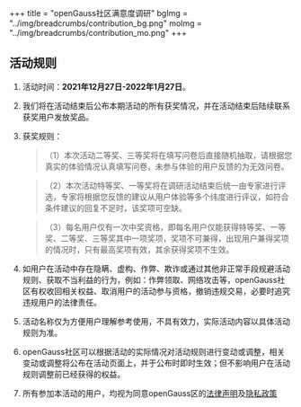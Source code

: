+++
title = "openGauss社区满意度调研"
bgImg = "../img/breadcrumbs/contribution_bg.png"
moImg = "../img/breadcrumbs/contribution_mo.png"
+++

## 活动规则

1. 活动时间：**2021年12月27日-2022年1月27日**。
2. 我们将在活动结束后公布本期活动的所有获奖情况，并在活动结束后陆续联系获奖用户发放奖品。
3. 获奖规则： 
    
    >（1）本次活动二等奖、三等奖将在填写问卷后直接随机抽取，请根据您真实的体验情况认真填写问卷，未参与体验的用户反馈的为无效问卷。

    >（2）本次活动特等奖、一等奖将在调研活动结束后统一由专家进行评选，专家将根据您反馈的建议从用户体验等多个纬度进行评议，如符合条件建议的回复不足时，该奖项可空缺。 

    >（3）每名用户仅有一次中奖资格，即每名用户仅能获得特等奖、一等奖、二等奖、三等奖其中一项奖项，奖项不可兼得，出现用户兼得奖项的情况时，只有最高奖项有效，其余获得奖项不生效。

4. 如用户在活动中存在隐瞒、虚构、作弊、欺诈或通过其他非正常手段规避活动规则、获取不当利益的行为，例如：作弊领取、网络攻击等，openGauss社区有权收回相关权益、取消用户的活动参与资格，撤销违规交易，必要时追究违规用户的法律责任。

5. 活动名称仅为方便用户理解参考使用，不具有效力，实际活动内容以具体活动规则为准。
6. openGauss社区可以根据活动的实际情况对活动规则进行变动或调整，相关变动或调整将公布在活动页面上，并于公布时即时生效；但不影响用户在活动规则调整前已经获得的权益。
7. 所有参加本活动的用户，均视为同意openGauss区的[法律声明](legal.html)及[隐私政策](privacyPolicy.html)